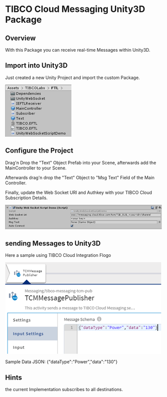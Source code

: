 # TIBCO Cloud Messaging Unity3D Package

## Overview
With this Package you can receive real-time Messages within Unity3D.

## Import into Unity3D
Just created a new Unity Project and import the custom Package.

![alt-text](img/UnityAssets.png "Image")

## Configure the Project
Drag'n Drop the "Text" Object Prefab into your Scene, afterwards add the MainController to your Scene.

Afterwards drag'n drop the "Text" Object to "Msg Text" Field of the Main Controller.

Finally, update the Web Socket URI and Authkey with your TIBCO Cloud Subscription Details.

![alt-text](img/WebSocketConfig.png "Image")

## sending Messages to Unity3D
Here a sample using TIBCO Cloud Integration Flogo 

![alt-text](img/FlogoTCMSender.png "Image")

Sample Data JSON: {"dataType":"Power","data":"130"}

## Hints
the current Implementation subscribes to all destinations. 

